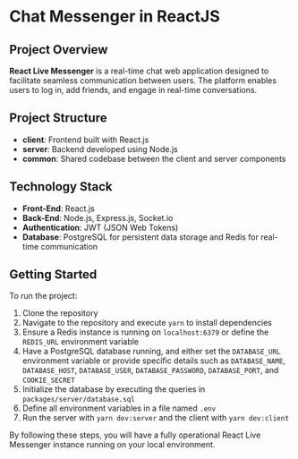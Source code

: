 # Chat Messenger in ReactJS

## Project Overview

**React Live Messenger** is a real-time chat web application designed to facilitate seamless communication between users. The platform enables users to log in, add friends, and engage in real-time conversations.

## Project Structure

- **client**: Frontend built with React.js
- **server**: Backend developed using Node.js
- **common**: Shared codebase between the client and server components

## Technology Stack

- **Front-End**: React.js
- **Back-End**: Node.js, Express.js, Socket.io
- **Authentication**: JWT (JSON Web Tokens)
- **Database**: PostgreSQL for persistent data storage and Redis for real-time communication

## Getting Started

To run the project:

1. Clone the repository
2. Navigate to the repository and execute `yarn` to install dependencies
3. Ensure a Redis instance is running on `localhost:6379` or define the `REDIS_URL` environment variable
4. Have a PostgreSQL database running, and either set the `DATABASE_URL` environment variable or provide specific details such as `DATABASE_NAME`, `DATABASE_HOST`, `DATABASE_USER`, `DATABASE_PASSWORD`, `DATABASE_PORT`, and `COOKIE_SECRET`
5. Initialize the database by executing the queries in `packages/server/database.sql`
6. Define all environment variables in a file named `.env`
7. Run the server with `yarn dev:server` and the client with `yarn dev:client`

By following these steps, you will have a fully operational React Live Messenger instance running on your local environment.
